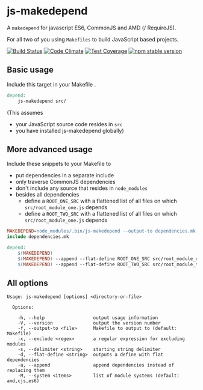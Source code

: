 # js-makedepend
A `makedepend` for javascript ES6, CommonJS and AMD (/ RequireJS).

For all two of you using `Makefiles` to build JavaScript based projects. 

[![Build Status](https://travis-ci.org/sverweij/js-makedepend.svg?branch=master)](https://travis-ci.org/sverweij/js-makedepend)
[![Code Climate](https://codeclimate.com/github/sverweij/js-makedepend/badges/gpa.svg)](https://codeclimate.com/github/sverweij/js-makedepend)
[![Test Coverage](https://codeclimate.com/github/sverweij/js-makedepend/badges/coverage.svg)](https://codeclimate.com/github/sverweij/js-makedepend/coverage)
[![npm stable version](https://img.shields.io/npm/v/js-makedepend.svg?label=stable)](https://npmjs.org/package/js-makedepend)


## Basic usage
Include this target in your Makefile .
```makefile
depend:
    js-makedepend src/
```
(This assumes 
 - your JavaScript source code resides in `src` 
 - you have installed js-makedepend globally)

## More advanced usage
Include these snippets to your Makefile to
- put dependencies in a separate include
- only traverse CommonJS dependencies
- don't include any source that resides in `node_modules`
- besides all dependencies
  - define a `ROOT_ONE_SRC` with a flattened list of all files on which 
  `src/root_module_one.js` depends
  - define a `ROOT_TWO_SRC` with a flattened list of all files on which 
  `src/root_module_one.js` depends
  
```makefile
MAKEDEPEND=node_modules/.bin/js-makedepend --output-to dependencies.mk --exclude node_modules --system cjs
include dependencies.mk

depend:
    $(MAKEDEPEND)
    $(MAKEDEPEND) --append --flat-define ROOT_ONE_SRC src/root_module_one.js
    $(MAKEDEPEND) --append --flat-define ROOT_TWO_SRC src/root_module_two.js
```

## All options
```
Usage: js-makedepend [options] <directory-or-file>

  Options:

    -h, --help                  output usage information
    -V, --version               output the version number
    -f, --output-to <file>      Makefile to output to (default: Makefile)
    -x, --exclude <regex>       a regular expression for excluding modules
    -s, --delimiter <string>    starting string delimiter
    -d, --flat-define <string>  outputs a define with flat dependencies
    -a, --append                append dependencies instead of replacing them
    -M, --system <items>        list of module systems (default: amd,cjs,es6)
```
